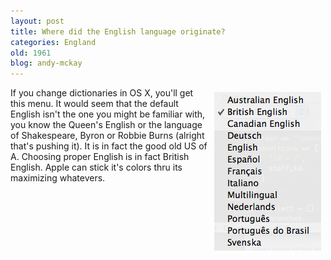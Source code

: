 ```yaml
---
layout: post
title: Where did the English language originate?
categories: England
old: 1961
blog: andy-mckay
---
```

<img style="float: right; padding: 0.5em" src="/files/dictionary_languages.png" />
<p>If you change dictionaries in OS X, you'll get this menu. It would seem that the default English isn't the one you might be familiar with, you know the Queen's English or the language of Shakespeare, Byron or Robbie Burns (alright that's pushing it). It is in fact the good old US of A. Choosing proper English is in fact British English. Apple can stick it's colors thru its maximizing whatevers.</p>